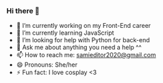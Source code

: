 ### Hi there 👋


- 🔭 I’m currently working on my Front-End career
- 🌱 I’m currently learning JavaScript
- 🤔 I’m looking for help with Python for back-end
- 💬 Ask me about anything you need a help ^^
- 📫 How to reach me: samieditor2020@gmail.com
- 😄 Pronouns: She/her
- ⚡ Fun fact: I love cosplay <3
